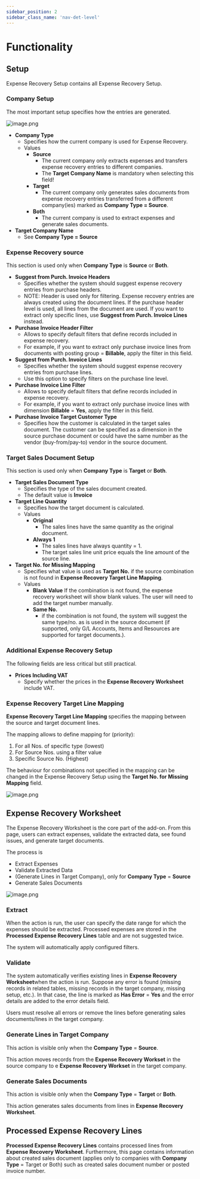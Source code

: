 ```yaml
---
sidebar_position: 2
sidebar_class_name: 'nav-det-level'
---
```


# Functionality

## Setup

Expense Recovery Setup contains all Expense Recovery Setup.

### Company Setup

The most important setup specifies how the entries are generated.

![image.png](./img/ExpenseRecoverySetup.png)

- **Company Type**
  - Specifies how the current company is used for Expense Recovery.
  - Values
    - **Source**
      - The current company only extracts expenses and transfers expense recovery entries to different companies.
      - The **Target Company Name** is mandatory when selecting this field!
    - **Target**
      - The current company only generates sales documents from expense recovery entries transferred from a different company(ies) marked as **Company Type = Source**.
    - **Both**
      - The current company is used to extract expenses and generate sales documents.
- **Target Company Name**
  - See **Company Type = Source**

### Expense Recovery source

This section is used only when **Company Type** is **Source** or **Both**.

- **Suggest from Purch. Invoice Headers**
  - Specifies whether the system should suggest expense recovery entries from purchase headers. 
  - NOTE: Header is used only for filtering. Expense recovery entries are always created using the document lines. If the purchase header level is used, all lines from the document are used. If you want to extract only specific lines, use **Suggest from Purch. Invoice Lines** instead.
- **Purchase Invoice Header Filter**
  - Allows to specify default filters that define records included in expense recovery.
  - For example, if you want to extract only purchase invoice lines from documents with posting group = **Billable**, apply the filter in this field.
- **Suggest from Purch. Invoice Lines**
  - Specifies whether the system should suggest expense recovery entries from purchase lines.
  - Use this option to specify filters on the purchase line level.
- **Purchase Invoice Line Filter**
  - Allows to specify default filters that define records included in expense recovery.
  - For example, if you want to extract only purchase invoice lines with dimension **Billable** = **Yes**, apply the filter in this field.
- **Purchase Invoice Target Customer Type**
  - Specifies how the customer is calculated in the target sales document. The customer can be specified as a dimension in the source purchase document or could have the same number as the vendor (buy-from/pay-to) vendor in the source document.

### Target Sales Document Setup

This section is used only when **Company Type** is **Target** or **Both**.

- **Target Sales Document Type**
  - Specifies the type of the sales document created.
  - The default value is **Invoice**
- **Target Line Quantity**
  - Specifies how the target document is calculated.
  - Values
    - **Original**
      - The sales lines have the same quantity as the original document.
    - **Always 1**
      - The sales lines have always quantity = 1.
      - The target sales line unit price equals the line amount of the source line.
- **Target No. for Missing Mapping**
  - Specifies what value is used as **Target No.** if the source combination is not found in **Expense Recovery Target Line Mapping**.
  - Values
    - **Blank Value**
      If the combination is not found, the expense recovery worksheet will show blank values. The user will need to add the target number manually.
    - **Same No.**
      - if the combination is not found, the system will suggest the same type/no. as is used in the source document (if supported, only G/L Accounts, Items and Resources are supported for target documents.).

### Additional Expense Recovery Setup

The following fields are less critical but still practical.

- **Prices Including VAT**
  - Specify whether the prices in the **Expense Recovery Worksheet** include VAT.

### Expense Recovery Target Line Mapping

**Expense Recovery Target Line Mapping** specifies the mapping between the source and target document lines.

The mapping allows to define mapping for (priority):
1. For all Nos. of specific type (lowest)
1. For Source Nos. using a filter value
1. Specific Source No. (Highest)

The behaviour for combinations not specified in the mapping can be changed in the Expense Recovery Setup using the **Target No. for Missing Mapping** field.

![image.png](./img/ExpenseRecoveryTargetLineMapping.png)

## Expense Recovery Worksheet

The Expense Recovery Worksheet is the core part of the add-on. From this page, users can extract expenses, validate the extracted data, see found issues, and generate target documents.

The process is
- Extract Expenses
- Validate Extracted Data
- (Generate Lines in Target Company), only for **Company Type** = **Source**
- Generate Sales Documents 

![image.png](./img/ExpenseRecoveryWorksheet.png)

### Extract

When the action is run, the user can specify the date range for which the expenses should be extracted. Processed expenses are stored in the **Processed Expense Recovery Lines** table and are not suggested twice.

The system will automatically apply configured filters.

### Validate

The system automatically verifies existing lines in **Expense Recovery Worksheet**when the action is run. Suppose any error is found (missing records in related tables, missing records in the target company, missing setup, etc.). In that case, the line is marked as **Has Error** = **Yes** and the error details are added to the error details field.

Users must resolve all errors or remove the lines before generating sales documents/lines in the target company.

### Generate Lines in Target Company

This action is visible only when the **Company Type** = **Source**.

This action moves records from the **Expense Recovery Workset** in the source company to e **Expense Recovery Workset** in the target company.

### Generate Sales Documents

This action is visible only when the **Company Type** = **Target** or **Both**.

This action generates sales documents from lines in **Expense Recovery Worksheet**.

## Processed Expense Recovery Lines

**Processed Expense Recovery Lines** contains processed lines from **Expense Recovery Worksheet**. Furthermore, this page contains information about created sales document (applies only to companies with **Company Type** = Target or Both) such as created sales document number or posted invoice number.
